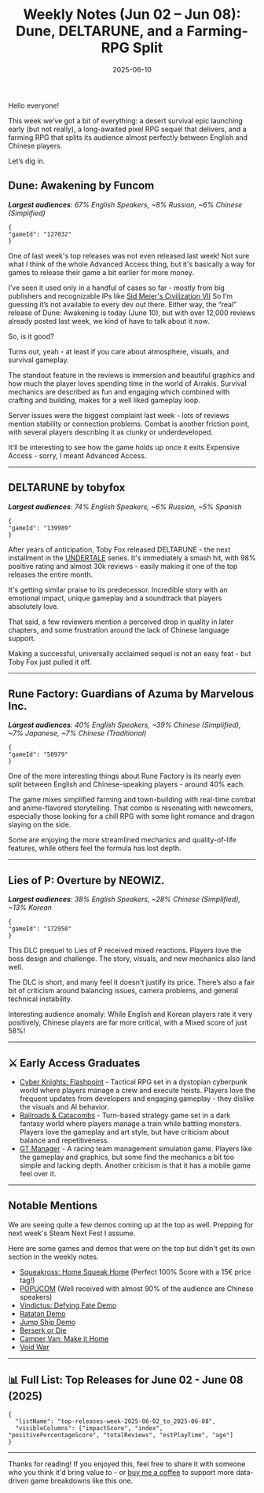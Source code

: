 ﻿---
title: "Weekly Notes (Jun 02 – Jun 08): Dune, DELTARUNE, and a Farming-RPG Split"
slug: "weekly-notes-2025-06-02"
date: "2025-06-10"
description: "A closer look at Dune: Awakening’s Advanced Access performance, DELTARUNE’s long-awaited Steam release, and how Rune Factory splits its audience nearly 50/50 between English and Chinese players. Plus more from this week’s top launches and demos."
tags: ["Weekly Notes", "Steam", "Game Launch", "Dune Awakening", "DELTARUNE", "Rune Factory", "Lies of P"]
image: "https://media.githubusercontent.com/media/NiklasBorglund/niklasnotes-blog/main/posts/weekly-notes-2025-06-02/hero.jpg"
---

Hello everyone!

This week we’ve got a bit of everything: a desert survival epic launching early (but not really), a long-awaited pixel RPG sequel that delivers, and a farming RPG that splits its audience almost perfectly between English and Chinese players.

Let’s dig in.

## Dune: Awakening by Funcom
***Largest audiences**: 67% English Speakers, ~8% Russian, ~6% Chinese (Simplified)*

```condensedgamecard
{
"gameId": "127032"
}
```

One of last week's top releases was not even released last week! Not sure what I think of the whole Advanced Access thing, but it's basically a way for games to release their game a bit earlier for more money.

I’ve seen it used only in a handful of cases so far - mostly from big publishers and recognizable IPs like [
Sid Meier's Civilization VII](https://niklasnotes.com/dashboard/game/22514/sid_meier_s_civilization_vii)  So I’m guessing it’s not available to every dev out there. Either way, the “real” release of Dune: Awakening is today (June 10), but with over 12,000 reviews already posted last week, we kind of have to talk about it now.

So, is it good?

Turns out, yeah - at least if you care about atmosphere, visuals, and survival gameplay.

The standout feature in the reviews is immersion and beautiful graphics and how much the player loves spending time in the world of Arrakis. Survival mechanics are described as fun and engaging which combined with crafting and building, makes for a well liked gameplay loop.

Server issues were the biggest complaint last week - lots of reviews mention stability or connection problems. Combat is another friction point, with several players describing it as clunky or underdeveloped.

It’ll be interesting to see how the game holds up once it exits Expensive Access - sorry, I meant Advanced Access.

---

## DELTARUNE by tobyfox
***Largest audiences**: 74% English Speakers, ~6% Russian, ~5% Spanish*

```condensedgamecard
{
"gameId": "139989"
}
```

After years of anticipation, Toby Fox released DELTARUNE - the next installment in the [UNDERTALE](https://niklasnotes.com/dashboard/game/76059/undertale) series.
It's immediately a smash hit, with 98% positive rating and almost 30k reviews - easily making it one of the top releases the entire month.

It's getting similar praise to its predecessor. Incredible story with an emotional impact, unique gameplay and a soundtrack that players absolutely love.

That said, a few reviewers mention a perceived drop in quality in later chapters, and some frustration around the lack of Chinese language support.

Making a successful, universally acclaimed sequel is not an easy feat - but Toby Fox just pulled it off.

---

## Rune Factory: Guardians of Azuma by Marvelous Inc.
***Largest audiences**: 40% English Speakers, ~39% Chinese (Simplified), ~7% Japanese, ~7% Chinese (Traditional)*

```condensedgamecard
{
"gameId": "50979"
}
```

One of the more interesting things about Rune Factory is its nearly even split between English and Chinese-speaking players - around 40% each.

The game mixes simplified farming and town-building with real-time combat and anime-flavored storytelling. That combo is resonating with newcomers, especially those looking for a chill RPG with some light romance and dragon slaying on the side.

Some are enjoying the more streamlined mechanics and quality-of-life features, while others feel the formula has lost depth.

---

## Lies of P: Overture by NEOWIZ.
***Largest audiences**: 38% English Speakers, ~28% Chinese (Simplified), ~13% Korean*

```condensedgamecard
{
"gameId": "172950"
}
```

This DLC prequel to Lies of P received mixed reactions. Players love the boss design and challenge. The story, visuals, and new mechanics also land well.

The DLC is short, and many feel it doesn't justify its price. There’s also a fair bit of criticism around balancing issues, camera problems, and general technical instability.

Interesting audience anomaly: While English and Korean players rate it very positively, Chinese players are far more critical, with a Mixed score of just 58%!

---

## ⚔️ Early Access Graduates

* [Cyber Knights: Flashpoint](https://niklasnotes.com/dashboard/game/74874/cyber_knights_flashpoint) -  Tactical RPG set in a dystopian cyberpunk world where players manage a crew and execute heists. Players love the frequent updates from developers and engaging gameplay - they dislike the visuals and AI behavior.
* [Railroads & Catacombs](https://niklasnotes.com/dashboard/game/130194/railroads_catacombs) - Turn-based strategy game set in a dark fantasy world where players manage a train while battling monsters. Players love the gameplay and art style, but have criticism about balance and repetitiveness.
* [GT Manager](https://niklasnotes.com/dashboard/game/48767/gt_manager) - A racing team management simulation game. Players like the gameplay and graphics, but some find the mechanics a bit too simple and lacking depth. Another criticism is that it has a mobile game feel over it.

---

## Notable Mentions

We are seeing quite a few demos coming up at the top as well. Prepping for next week's Steam Next Fest I assume.

Here are some games and demos that were on the top but didn't get its own section in the weekly notes.

* [Squeakross: Home Squeak Home](https://store.steampowered.com/app/2871440/Squeakross_Home_Squeak_Home/) (Perfect 100% Score with a 15€ price tag!)
* [POPUCOM](https://niklasnotes.com/dashboard/game/7757/popucom) (Well received with almost 90% of the audience are Chinese speakers)
* [Vindictus: Defying Fate Demo](https://niklasnotes.com/dashboard/game/205743/vindictus_defying_fate_demo)
* [Ratatan Demo](https://niklasnotes.com/dashboard/game/205709/ratatan_demo)
* [Jump Ship Demo](https://niklasnotes.com/dashboard/game/206668/jump_ship_demo)
* [Berserk or Die](https://niklasnotes.com/dashboard/game/71150/berserk_or_die)
* [Camper Van: Make it Home](https://niklasnotes.com/dashboard/adult/game/167071/camper_van_make_it_home)
* [Void War](https://niklasnotes.com/dashboard/game/169963/void_war)

---

## 📊 Full List: Top Releases for June 02 - June 08 (2025)

```customlist
{
  "listName": "top-releases-week-2025-06-02_to_2025-06-08",
  "visibleColumns": ["impactScore", "index", "positivePercentageScore", "totalReviews", "estPlayTime", "age"]
}
```
---

Thanks for reading!
If you enjoyed this, feel free to share it with someone who you think it'd bring value to - or [buy me a coffee](https://buymeacoffee.com/niklasnotes) to support more data-driven game breakdowns like this one.
